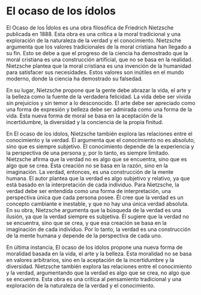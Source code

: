 # El ocaso de los ídolos

El Ocaso de los Ídolos es una obra filosófica de Friedrich Nietzsche publicada en 1888. Esta obra es una crítica a la moral tradicional y una exploración de la naturaleza de la verdad y el conocimiento. Nietzsche argumenta que los valores tradicionales de la moral cristiana han llegado a su fin. Esto se debe a que el progreso de la ciencia ha demostrado que la moral cristiana es una construcción artificial, que no se basa en la realidad. Nietzsche plantea que la moral cristiana es una invención de la humanidad para satisfacer sus necesidades. Estos valores son inútiles en el mundo moderno, donde la ciencia ha demostrado su falsedad.

En su lugar, Nietzsche propone que la gente debe abrazar la vida, el arte y la belleza como la fuente de la verdadera felicidad. La vida debe ser vivida sin prejuicios y sin temor a lo desconocido. El arte debe ser apreciado como una forma de expresión y belleza debe ser admirada como una forma de la vida. Esta nueva forma de moral se basa en la aceptación de la incertidumbre, la diversidad y la conciencia de la propia finitud.

En El ocaso de los ídolos, Nietzsche también explora las relaciones entre el conocimiento y la verdad. Él argumenta que el conocimiento no es absoluto, sino que es siempre subjetivo. El conocimiento depende de la experiencia y la perspectiva de una persona y, por lo tanto, es siempre limitado. Nietzsche afirma que la verdad no es algo que se encuentra, sino que es algo que se crea. Esta creación no se basa en la razón, sino en la imaginación. La verdad, entonces, es una construcción de la mente humana.
El autor plantea que la verdad es algo subjetivo y relativo, ya que está basado en la interpretación de cada individuo. Para Nietzsche, la verdad debe ser entendida como una forma de interpretación, una perspectiva única que cada persona posee. Él cree que la verdad es un concepto cambiante e inestable, y que no hay una única verdad absoluta. En su obra, Nietzsche argumenta que la búsqueda de la verdad es una ilusión, ya que la verdad siempre es subjetiva. Él sugiere que la verdad no se encuentra, sino que se crea, y que esa creación se basa en la imaginación de cada individuo. Por lo tanto, la verdad es una construcción de la mente humana y depende de la perspectiva de cada uno.

En última instancia, El ocaso de los ídolos propone una nueva forma de moralidad basada en la vida, el arte y la belleza. Esta moralidad no se basa en valores arbitrarios, sino en la aceptación de la incertidumbre y la diversidad. Nietzsche también explora las relaciones entre el conocimiento y la verdad, argumentando que la verdad es algo que se crea, no algo que se encuentra. Esta obra es una crítica al pensamiento tradicional y una exploración de la naturaleza de la verdad y el conocimiento.